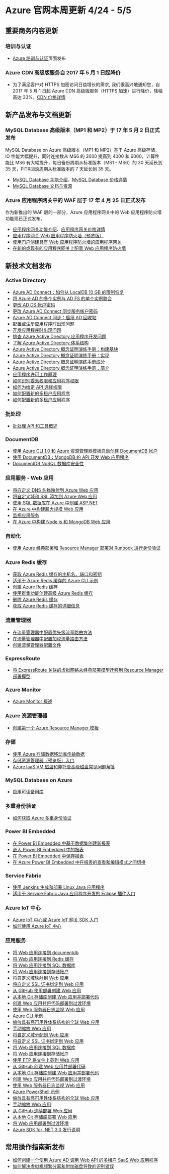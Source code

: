 <properties
	pageTitle="Azure 官网本周更新 | Azure"
    description="Azure 官网本周更新"
    services=""
    documentationCenter=""
    authors=""
    manager=""
    editor=""
    tags=""/>

<tags ms.service="weekly-updates" ms.date="" wacn.date="" wacn.lang="cn"/>

# Azure 官网本周更新 4/24 - 5/5
## 重要商务内容更新
### 培训与认证
<ul>
<li><a id="weekly-updates-5-9_partnerancasestudy-cert-training-partner" href="/partnerancasestudy/cert-training-partner/">Azure 培训与认证</a>页面发布</li>
</ul>

### Azure CDN 高级版服务自 2017 年 5 月 1 日起降价 
<ul>
<li>为了满足客户对 HTTPS 加密访问日益增长的需求, 我们很高兴地通知您，自 2017 年 5 月 1 日起 Azure CDN 高级版服务（HTTPS 加速）进行降价，降幅高达 33%。<a id="weekly-updates-5-9_pricing-cdn" href="/pricing/details/cdn/">CDN 价格详情</a></li>
</ul>


## 新产品发布与文档更新
### MySQL Database 高级版本（MP1 和 MP2）于 17 年 5 月 2 日正式发布
MySQL Database on Azure 高级版本（MP1 和 MP2）基于 Azure 高级存储，IO 性能大幅提升，同时连接数从 MS6 的 2000 提高到 4000 和 6000，计算性能比 MS6 有大幅提升，每日备份周期从标准版本（MS1 - MS6）的 30 天延长到 35 天，PITR回滚周期从标准版本的 7 天延长到 35 天。
<ul>
<li><a id="weekly-updates-5-9_product-mysql" href="/home/features/mysql/">MySQL Database 功能介绍</a>、<a id="weekly-updates-5-9_pricing-mysql" href="/pricing/details/mysql/">MySQL Database 价格详情</a></li>
<li><a id="weekly-updates-5-9_documentation-mysql" href="/documentation/services/mysql/">MySQL Database 文档与资源</a></li>
</ul>

### Azure 应用程序网关中的 WAF 层于 17 年 4 月 25 日正式发布
作为新推出的 WAF 层的一部分，Azure 应用程序网关中的 Web 应用程序防火墙功能现已正式发布。
<ul>
<li><a id="weekly-updates-5-9_product-application-gateway" href="/home/features/application-gateway/">应用程序网关功能介绍</a>、<a id="weekly-updates-5-9_pricing-application-gateway" href="/pricing/details/application-gateway/">应用程序网关价格详情</a></li>
<li><a id="weekly-updates-5-9_documentation-application-gateway-web-application-firewall-overview" href="/documentation/articles/application-gateway-web-application-firewall-overview/">应用程序网关 Web 应用程序防火墙（预览版）</a></li>
<li><a id="weekly-updates-5-9_documentation-application-gateway-web-application-firewall-portal" href="/documentation/articles/application-gateway-web-application-firewall-portal/">使用门户创建具有 Web 应用程序防火墙的应用程序网关</a></li>
<li><a id="weekly-updates-5-9_documentation-application-gateway-web-application-firewall-powershell" href="/documentation/articles/application-gateway-web-application-firewall-powershell/">在新的或现有的应用程序网关上配置 Web 应用程序防火墙</a></li>
</ul>

## 新技术文档发布
### Active Directory
<ul>
<li><a id="weekly-updates-5-9_documentation-active-directory-aadconnect-recover-from-localdb-10gb-limit" href="/documentation/articles/active-directory-aadconnect-recover-from-localdb-10gb-limit/">Azure AD Connect：如何从 LocalDB 10 GB 的限制恢复</a></li>
<li><a id="weekly-updates-5-9_documentation-active-directory-aadconnectfed-single-adfs-multitenant-federation" href="/documentation/articles/active-directory-aadconnectfed-single-adfs-multitenant-federation/">将 Azure AD 的多个实例与 AD FS 的单个实例联合</a></li>
<li><a id="weekly-updates-5-9_documentation-active-directory-aadconnectsync-change-addsacct-pass" href="/documentation/articles/active-directory-aadconnectsync-change-addsacct-pass/">更改 AD DS 帐户密码</a></li>
<li><a id="weekly-updates-5-9_documentation-active-directory-aadconnectsync-change-serviceacct-pass" href="/documentation/articles/active-directory-aadconnectsync-change-serviceacct-pass/">更改 Azure AD Connect 同步服务帐户密码</a></li>
<li><a id="weekly-updates-5-9_documentation-active-directory-aadconnectsync-recycle-bin" href="/documentation/articles/active-directory-aadconnectsync-recycle-bin/">Azure AD Connect 同步：启用 AD 回收站</a></li>
<li><a id="weekly-updates-5-9_documentation-active-directory-application-dev-config-content-map" href="/documentation/articles/active-directory-application-dev-config-content-map/">配置或注册应用程序时出现问题</a></li>
<li><a id="weekly-updates-5-9_documentation-active-directory-application-dev-development-content-map" href="/documentation/articles/active-directory-application-dev-development-content-map/">开发应用程序时出现问题</a></li>
<li><a id="weekly-updates-5-9_documentation-active-directory-application-dev-troubleshoot-content-map" href="/documentation/articles/active-directory-application-dev-troubleshoot-content-map/">排查 Azure Active Directory 应用程序开发问题</a></li>
<li><a id="weekly-updates-5-9_documentation-active-directory-architecture" href="/documentation/articles/active-directory-architecture/">了解 Azure Active Directory 体系结构</a></li>
<li><a id="weekly-updates-5-9_documentation-active-directory-playbook-building-blocks" href="/documentation/articles/active-directory-playbook-building-blocks/">Azure Active Directory 概念证明演练手册：构建基块</a></li>
<li><a id="weekly-updates-5-9_documentation-active-directory-playbook-implementation" href="/documentation/articles/active-directory-playbook-implementation/">Azure Active Directory 概念证明演练手册：实现</a></li>
<li><a id="weekly-updates-5-9_documentation-active-directory-playbook-ingredients" href="/documentation/articles/active-directory-playbook-ingredients/">Azure Active Directory 概念证明演练手册成分</a></li>
<li><a id="weekly-updates-5-9_documentation-active-directory-playbook-intro" href="/documentation/articles/active-directory-playbook-intro/">Azure Active Directory 概念证明演练手册：简介</a></li>
<li><a id="weekly-updates-5-9_documentation-application-dev-consent-framework" href="/documentation/articles/application-dev-consent-framework/">应用程序许可工作原理</a></li>
<li><a id="weekly-updates-5-9_documentation-application-dev-delegated-and-app-perms" href="/documentation/articles/application-dev-delegated-and-app-perms/">如何识别委派权限和应用程序权限</a></li>
<li><a id="weekly-updates-5-9_documentation-application-dev-perms-for-given-api" href="/documentation/articles/application-dev-perms-for-given-api/">如何为给定 API 选择权限</a></li>
<li><a id="weekly-updates-5-9_documentation-application-dev-registration-config-sso-how-to" href="/documentation/articles/application-dev-registration-config-sso-how-to/">如何配置新的多租户应用程序</a></li>
<li><a id="weekly-updates-5-9_documentation-application-dev-setup-multi-tenant-app" href="/documentation/articles/application-dev-setup-multi-tenant-app/">如何配置新的多租户应用程序</a></li>
</ul>

### 批处理
<ul>
<li><a id="weekly-updates-5-9_documentation-batch-apis-tools" href="/documentation/articles/batch-apis-tools/">批处理 API 和工具概述</a></li>
</ul>

### DocumentDB
<ul>
<li><a id="weekly-updates-5-9_documentation-documentdb-automation-resource-manager-cli-nodejs" href="/documentation/articles/documentdb-automation-resource-manager-cli-nodejs/">使用 Azure CLI 1.0 和 Azure 资源管理器模板自动创建 DocumentDB 帐户</a></li>
<li><a id="weekly-updates-5-9_documentation-documentdb-mongodb-application" href="/documentation/articles/documentdb-mongodb-application/">使用 DocumentDB：MongoDB 的 API 开发 Web 应用程序</a></li>
<li><a id="weekly-updates-5-9_documentation-documentdb-nosql-database-security" href="/documentation/articles/documentdb-nosql-database-security/">DocumentDB NoSQL 数据库安全性</a></li>
</ul>

### 应用服务 - Web 应用
<ul>
<li><a id="weekly-updates-5-9_documentation-app-service-web-tutorial-custom-domain" href="/documentation/articles/app-service-web-tutorial-custom-domain/">将自定义 DNS 名称映射到 Azure Web 应用</a></li>
<li><a id="weekly-updates-5-9_documentation-app-service-web-tutorial-domain-ssl" href="/documentation/articles/app-service-web-tutorial-domain-ssl/">将自定义域和 SSL 添加到 Azure Web 应用</a></li>
<li><a id="weekly-updates-5-9_documentation-app-service-web-tutorial-dotnet-sqldatabase" href="/documentation/articles/app-service-web-tutorial-dotnet-sqldatabase/">使用 SQL 数据库在 Azure 中创建 ASP.NET</a></li>
<li><a id="weekly-updates-5-9_documentation-app-service-web-tutorial-hyper-scale-app" href="/documentation/articles/app-service-web-tutorial-hyper-scale-app/">在 Azure 中构建超大规模 Web 应用</a></li>
<li><a id="weekly-updates-5-9_documentation-app-service-web-tutorial-monitoring" href="/documentation/articles/app-service-web-tutorial-monitoring/">监视应用服务</a></li>
<li><a id="weekly-updates-5-9_documentation-app-service-web-tutorial-nodejs-mongodb-app" href="/documentation/articles/app-service-web-tutorial-nodejs-mongodb-app/">在 Azure 中构建 Node.js 和 MongoDB Web 应用</a></li>
</ul>

### 自动化
<ul>
<li><a id="weekly-updates-5-9_documentation-automation-create-aduser-account" href="/documentation/articles/automation-create-aduser-account/">使用 Azure 经典部署和 Resource Manager 部署对 Runbook 进行身份验证</a></li>
</ul>

### Azure Redis 缓存
<ul>
<li><a id="weekly-updates-5-9_documentation-cache-keys-ports" href="/documentation/articles/cache-keys-ports/">获取 Azure Redis 缓存的主机名、端口和密钥</a></li>
<li><a id="weekly-updates-5-9_documentation-cli-samples" href="/documentation/articles/cli-samples/">适用于 Azure Redis 缓存的 Azure CLI 示例</a></li>
<li><a id="weekly-updates-5-9_documentation-create-cache" href="/documentation/articles/create-cache/">创建 Azure Redis 缓存</a></li>
<li><a id="weekly-updates-5-9_documentation-create-premium-cache-cluster" href="/documentation/articles/create-premium-cache-cluster/">使用群集功能创建高级 Azure Redis 缓存</a></li>
<li><a id="weekly-updates-5-9_documentation-delete-cache" href="/documentation/articles/delete-cache/">删除 Azure Redis 缓存</a></li>
<li><a id="weekly-updates-5-9_documentation-show-cache" href="/documentation/articles/show-cache/">获取 Azure Redis 缓存的详细信息</a></li>
</ul>

### 流量管理器
<ul>
<li><a id="weekly-updates-5-9_documentation-traffic-manager-configure-priority-routing-method" href="/documentation/articles/traffic-manager-configure-priority-routing-method/">在流量管理器中配置优先级流量路由方法</a></li>
<li><a id="weekly-updates-5-9_documentation-traffic-manager-configure-weighted-routing-method" href="/documentation/articles/traffic-manager-configure-weighted-routing-method/">在流量管理器中配置加权流量路由方法</a></li>
<li><a id="weekly-updates-5-9_documentation-traffic-manager-create-profile" href="/documentation/articles/traffic-manager-create-profile/">创建流量管理器配置文件</a></li>
</ul>

### ExpressRoute
<ul>
<li><a id="weekly-updates-5-9_documentation-expressroute-migration-classic-resource-manager" href="/documentation/articles/expressroute-migration-classic-resource-manager/">将 ExpressRoute 关联的虚拟网络从经典部署模型迁移到 Resource Manager 部署模型</a></li>
</ul>

### Azure Monitor
<ul>
<li><a id="weekly-updates-5-9_documentation-monitoring-overview" href="/documentation/articles/monitoring-overview/">Azure Monitor 概述</a></li>
</ul>

### Azure 资源管理器
<ul>
<li><a id="weekly-updates-5-9_documentation-resource-manager-create-first-template" href="/documentation/articles/resource-manager-create-first-template/">创建第一个 Azure Resource Manager 模板</a></li>
</ul>

### 存储
<ul>
<li><a id="weekly-updates-5-9_documentation-storage-use-data-movement-library" href="/documentation/articles/storage-use-data-movement-library/">使用 Azure 存储数据移动库传输数据</a></li>
<li><a id="weekly-updates-5-9_documentation-vs-azure-tools-storage-manage-with-storage-explorer" href="/documentation/articles/vs-azure-tools-storage-manage-with-storage-explorer/">存储资源管理器（预览版）入门</a></li>
<li><a id="weekly-updates-5-9_documentation-storage-faq-for-disks" href="/documentation/articles/storage-faq-for-disks/">Azure IaaS VM 磁盘和非托管高级磁盘常见问题解答</a></li>
</ul>

### MySQL Database on Azure
<ul>
<li><a id="weekly-updates-5-9_documentation-mysql-database-enable-secondary" href="/documentation/articles/mysql-database-enable-secondary/">启用可读备用库</a></li>
</ul>

### 多重身份验证
<ul>
<li><a id="weekly-updates-5-9_documentation-multi-factor-authentication-versions-plans" href="/documentation/articles/multi-factor-authentication-versions-plans/">如何获取 Azure 多重身份验证</a></li>
</ul>

### Power BI Embedded
<ul>
<li><a id="weekly-updates-5-9_documentation-power-bi-embedded-create-report-from-dataset" href="/documentation/articles/power-bi-embedded-create-report-from-dataset/">在 Power BI Embedded 中基于数据集创建新报表</a></li>
<li><a id="weekly-updates-5-9_documentation-power-bi-embedded-embed-report" href="/documentation/articles/power-bi-embedded-embed-report/">嵌入 Power BI Embedded 中的报表</a></li>
<li><a id="weekly-updates-5-9_documentation-power-bi-embedded-save-reports" href="/documentation/articles/power-bi-embedded-save-reports/">在 Power BI Embedded 中保存报表</a></li>
<li><a id="weekly-updates-5-9_documentation-power-bi-embedded-toggle-mode" href="/documentation/articles/power-bi-embedded-toggle-mode/">在 Azure Power BI Embedded 中在报表的查看和编辑模式之间切换</a></li>
</ul>

### Service Fabric
<ul>
<li><a id="weekly-updates-5-9_documentation-service-fabric-cicd-your-linux-java-application-with-jenkins" href="/documentation/articles/service-fabric-cicd-your-linux-java-application-with-jenkins/">使用 Jenkins 生成和部署 Linux Java 应用程序</a></li>
<li><a id="weekly-updates-5-9_documentation-service-fabric-get-started-eclipse" href="/documentation/articles/service-fabric-get-started-eclipse/">适用于 Service Fabric Java 应用程序开发的 Eclipse 插件入门</a></li>
</ul>

### Azure IoT 中心
<ul>
<li><a id="weekly-updates-5-9_documentation-iot-hub-get-started" href="/documentation/articles/iot-hub-get-started/">Azure IoT 中心或 Azure IoT 网关 SDK 入门</a></li>
<li><a id="weekly-updates-5-9_documentation-iot-hub-how-to" href="/documentation/articles/iot-hub-how-to/">如何使用 Azure IoT 中心</a></li>
</ul>

### 应用服务
<ul>
<li><a id="weekly-updates-5-9_documentation-app-service-cli-app-service-documentdb" href="/documentation/articles/app-service-cli-app-service-documentdb/">将 Web 应用连接到 documentdb</a></li>
<li><a id="weekly-updates-5-9_documentation-app-service-cli-app-service-redis" href="/documentation/articles/app-service-cli-app-service-redis/">将 Web 应用连接到 Redis 缓存</a></li>
<li><a id="weekly-updates-5-9_documentation-app-service-cli-app-service-sql" href="/documentation/articles/app-service-cli-app-service-sql/">将 Web 应用连接到 SQL 数据库</a></li>
<li><a id="weekly-updates-5-9_documentation-app-service-cli-app-service-storage" href="/documentation/articles/app-service-cli-app-service-storage/">将 Web 应用连接到存储帐户</a></li>
<li><a id="weekly-updates-5-9_documentation-app-service-cli-configure-custom-domain" href="/documentation/articles/app-service-cli-configure-custom-domain/">将自定义域映射到 Web 应用</a></li>
<li><a id="weekly-updates-5-9_documentation-app-service-cli-configure-ssl-certificate" href="/documentation/articles/app-service-cli-configure-ssl-certificate/">将自定义 SSL 证书绑定到 Web 应用</a></li>
<li><a id="weekly-updates-5-9_documentation-app-service-cli-deploy-github" href="/documentation/articles/app-service-cli-deploy-github/">从 GitHub 使用部署创建 Web 应用</a></li>
<li><a id="weekly-updates-5-9_documentation-app-service-cli-deploy-local-git" href="/documentation/articles/app-service-cli-deploy-local-git/">从本地 Git 存储库创建 Web 应用并部署代码</a></li>
<li><a id="weekly-updates-5-9_documentation-app-service-cli-deploy-staging-environment" href="/documentation/articles/app-service-cli-deploy-staging-environment/">创建 Web 应用并将代码部署到过渡环境</a></li>
<li><a id="weekly-updates-5-9_documentation-app-service-cli-monitor" href="/documentation/articles/app-service-cli-monitor/">使用 Web 服务器日志监视 Web 应用</a></li>
<li><a id="weekly-updates-5-9_documentation-app-service-cli-samples" href="/documentation/articles/app-service-cli-samples/">Azure CLI 示例</a></li>
<li><a id="weekly-updates-5-9_documentation-app-service-cli-scale-high-availability" href="/documentation/articles/app-service-cli-scale-high-availability/">缩放具有高可用性体系结构的全球 Web 应用</a></li>
<li><a id="weekly-updates-5-9_documentation-app-service-cli-scale-manual" href="/documentation/articles/app-service-cli-scale-manual/">手动缩放 Web 应用</a></li>
<li><a id="weekly-updates-5-9_documentation-app-service-powershell-configure-custom-domain" href="/documentation/articles/app-service-powershell-configure-custom-domain/">将自定义域分配到 Web 应用</a></li>
<li><a id="weekly-updates-5-9_documentation-app-service-powershell-configure-ssl-certificate" href="/documentation/articles/app-service-powershell-configure-ssl-certificate/">将自定义 SSL 证书绑定到 Web 应用</a></li>
<li><a id="weekly-updates-5-9_documentation-app-service-powershell-connect-to-sql" href="/documentation/articles/app-service-powershell-connect-to-sql/">将 Web 应用连接到 SQL 数据库</a></li>
<li><a id="weekly-updates-5-9_documentation-app-service-powershell-connect-to-storage" href="/documentation/articles/app-service-powershell-connect-to-storage/">将 Web 应用连接到存储帐户</a></li>
<li><a id="weekly-updates-5-9_documentation-app-service-powershell-deploy-ftp" href="/documentation/articles/app-service-powershell-deploy-ftp/">使用 FTP 将文件上载到 Web 应用</a></li>
<li><a id="weekly-updates-5-9_documentation-app-service-powershell-deploy-github" href="/documentation/articles/app-service-powershell-deploy-github/">从 GitHub 创建 Web 应用并部署代码</a></li>
<li><a id="weekly-updates-5-9_documentation-app-service-powershell-deploy-local-git" href="/documentation/articles/app-service-powershell-deploy-local-git/">从本地 Git 存储库创建 Web 应用并部署代码</a></li>
<li><a id="weekly-updates-5-9_documentation-app-service-powershell-deploy-staging-environment" href="/documentation/articles/app-service-powershell-deploy-staging-environment/">创建 Web 应用并将代码部署到过渡环境</a></li>
<li><a id="weekly-updates-5-9_documentation-app-service-powershell-monitor" href="/documentation/articles/app-service-powershell-monitor/">使用 Web 服务器日志监视 Web 应用</a></li>
<li><a id="weekly-updates-5-9_documentation-app-service-powershell-samples" href="/documentation/articles/app-service-powershell-samples/">Azure PowerShell 示例</a></li>
<li><a id="weekly-updates-5-9_documentation-app-service-powershell-scale-high-availability" href="/documentation/articles/app-service-powershell-scale-high-availability/">缩放具有高可用性体系结构的全球 Web 应用</a></li>
<li><a id="weekly-updates-5-9_documentation-app-service-powershell-scale-manual" href="/documentation/articles/app-service-powershell-scale-manual/">手动缩放 Web 应用</a></li>
<li><a id="weekly-updates-5-9_documentation-app-service-web-cli-continuous-deployment-github" href="/documentation/articles/app-service-web-cli-continuous-deployment-github/">从 GitHub 连续部署 Web 应用</a></li>
<li><a id="weekly-updates-5-9_documentation-app-service-web-cli-deploy-local-git" href="/documentation/articles/app-service-web-cli-deploy-local-git/">从本地 Git 存储库部署 Web 应用</a></li>
<li><a id="weekly-updates-5-9_documentation-app-service-web-cli-deploy-staging-environment" href="/documentation/articles/app-service-web-cli-deploy-staging-environment/">将 Web 应用部署到过渡环境</a></li>
<li><a id="weekly-updates-5-9_documentation-azure-sdk-dotnet-release-notes-3-0" href="/documentation/articles/azure-sdk-dotnet-release-notes-3-0/">Azure SDK for .NET 3.0 发行说明</a></li>
</ul>


## 常用操作指南新发布
<ul>
<li><a id="weekly-updates-5-9_documentation-aog-active-directory-howto-sign-in-local-web-apps" href="/documentation/articles/aog-active-directory-howto-sign-in-local-web-apps/">如何创建一个使用 Azure AD 调用 Web API 的多租户 SaaS Web 应用程序</a></li>
<li><a id="weekly-updates-5-9_documentation-aog-virtual-machines-qa-attach-and-separate-disk-frequently-cause-recognition-error" href="/documentation/articles/aog-virtual-machines-qa-attach-and-separate-disk-frequently-cause-recognition-error/">如何解决虚拟机频繁分离和附加磁盘导致的识别错误</a></li>
</ul>
